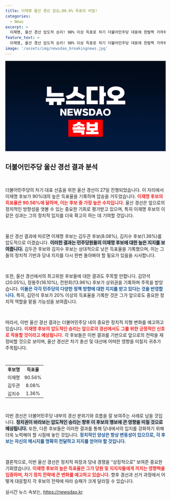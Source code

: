 ```yaml
---
title: 이재명 울산 경선 압승…90.6% 득표의 비밀!
categories:
  - News
excerpt: >
  이재명, 울산 경선 압도적 승리! 90% 이상 득표로 차기 더불어민주당 대표에 한발짝 가까워졌다. 경쟁 후보들은 저조한 득표율로 이변 없는 결과를 보여줄 수 있을까?
feature_text: >
  이재명, 울산 경선 압도적 승리! 90% 이상 득표로 차기 더불어민주당 대표에 한발짝 가까워졌다. 경쟁 후보들은 저조한 득표율로 이변 없는 결과를 보여줄 수 있을까?
image: '/assets/img/newsdao_breakingnews.jpg'
---
```


<p><img src="/assets/img/newsdao_breakingnews.jpg" alt="koreaapp 속보" /></p>

<h2 data-ke-size="size26">더불어민주당 울산 경선 결과 분석</h2>

<p data-ke-size="size16">&nbsp;</p>

<p>더불어민주당의 차기 대표 선출을 위한 울산 경선이 27일 진행되었습니다. 이 자리에서 이재명 후보가 90%대의 높은 득표율을 기록하며 압승을 거두었습니다. <b><span style="color: #ee2323;">이재명 후보의 득표율은 90.56%에 달하며, 이는 후보 중 가장 높은 수치입니다.</span></b> 울산 경선은 앞으로의 정치적인 방향성을 엿볼 수 있는 중요한 기회로 평가받고 있으며, 특히 이재명 후보의 이 같은 성과는 그의 정치적 입지를 더욱 확고히 하는 데 기여할 것입니다. </p>

<p data-ke-size="size16">&nbsp;</p>

<p>울산 경선 결과에 따르면 이재명 후보는 김두관 후보(8.08%), 김지수 후보(1.36%)를 압도적으로 이겼습니다. <b><span style="background-color: #21538527;">이러한 결과는 민주당원들의 이재명 후보에 대한 높은 지지를 보여줍니다.</span></b> 김두관 후보와 김지수 후보는 상대적으로 낮은 득표율을 기록했으며, 이는 그들의 정치적 기반과 당내 지지를 다시 한번 돌아봐야 할 필요가 있음을 시사합니다. </p>

<p data-ke-size="size16">&nbsp;</p>

<p>또한, 울산 경선에서의 최고위원 후보들에 대한 결과도 주목할 만합니다. 김민석(20.05%), 정봉주(16.10%), 전현희(13.96%) 후보가 상위권을 기록하며 주목을 받았습니다. <b><span style="color: #1a5490;">이들은 각각 민주당의 다양한 정책 방향에 대한 지지를 받고 있다는 것을 반영합니다.</span></b> 특히, 김민석 후보가 20% 이상의 득표율을 기록한 것은 그가 앞으로도 중요한 정치적 역할을 맡을 가능성을 보여줍니다.</p>

<p data-ke-size="size16">&nbsp;</p>

<p>따라서, 이번 울산 경선 결과는 더불어민주당 내의 중요한 정치적 지형 변화를 예고하고 있습니다. <b><span style="color: #ee2323;">이재명 후보의 압도적인 승리는 앞으로의 경선에서도 그를 위한 긍정적인 신호로 작용할 것이라고 예상됩니다.</span></b> 각 후보들은 이번 결과를 기반으로 앞으로의 전략을 재정비할 것으로 보이며, 울산 경선은 차기 총선 및 대선에 어떠한 영향을 미칠지 귀추가 주목됩니다.</p>

<p data-ke-size="size16">&nbsp;</p>

<table style="width: 100%;">
    <tbody>
        <tr>
            <td style="text-align: center; height: 17px;"><b>후보명</b></td>
            <td style="text-align: center; height: 17px;"><b>득표율</b></td>
        </tr>
        <tr>
            <td style="text-align: center; height: 17px;">이재명</td>
            <td style="text-align: center; height: 17px;">90.56%</td>
        </tr>
        <tr>
            <td style="text-align: center; height: 17px;">김두관</td>
            <td style="text-align: center; height: 17px;">8.08%</td>
        </tr>
        <tr>
            <td style="text-align: center; height: 17px;">김지수</td>
            <td style="text-align: center; height: 17px;">1.36%</td>
        </tr>
    </tbody>
</table>

<p data-ke-size="size16">&nbsp;</p>

<p>이번 경선은 더불어민주당 내부의 경선 분위기와 흐름을 잘 보여주는 사례로 남을 것입니다. <b><span style="background-color: #21538527;">정치권이 바라보는 압도적인 승리는 향후 이 후보의 행보에 큰 영향을 미칠 것으로 예상됩니다.</span></b> 또한, 다른 후보들은 이러한 결과를 통해 당내에서의 입지를 강화하기 위해 더욱 노력해야 할 시점에 놓인 것입니다. <b><span style="color: #1a5490;">정치적인 양상은 항상 변동성이 있으므로, 각 후보는 자신의 메시지를 명확히 전달하고 지지를 얻어야 할 것입니다.</span></b></p>

<p data-ke-size="size16">&nbsp;</p>

<p>결론적으로, 이번 울산 경선은 정치적 파장과 당내 경쟁을 “상징적으로” 보여준 중요한 기회였습니다. <b><span style="color: #ee2323;">이재명 후보의 높은 득표율은 그가 당원 및 지지자들에게 끼치는 영향력을 입증하며, 차기 정치 전략에 큰 변화를 예고하고 있습니다.</span></b> 향후 경선과 선거 과정에서 어떻게 대응할지 각 후보의 전략에 따라 승패가 크게 달라질 수 있습니다.</p>
실시간 뉴스 속보는, <a href="https://newsdao.kr" rel="dofollow">https://newsdao.kr</a>


